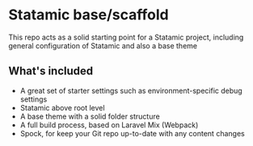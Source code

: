 # Statamic base/scaffold
This repo acts as a solid starting point for a Statamic project, including general configuration of Statamic and also a base theme

## What's included
* A great set of starter settings such as environment-specific debug settings
* Statamic above root level
* A base theme with a solid folder structure
* A full build process, based on Laravel Mix (Webpack)
* Spock, for keep your Git repo up-to-date with any content changes